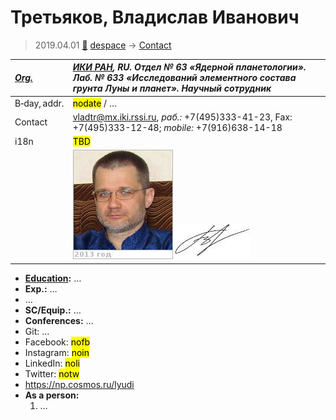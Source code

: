 # Третьяков, Владислав Иванович
> 2019.04.01 [🚀](../index/index.md) [despace](index.md) → [Contact](contact.md)

|*[Org.](contact.md)*|*[ИКИ РАН](zz_iki_ras.md), RU. Отдел № 63 «Ядерной планетологии». Лаб. № 633 «Исследований элементного состава грунта Луны и планет». Научный сотрудник*|
|:--|:--|
|B‑day, addr.|<mark>nodate</mark> / …|
|Contact|<vladtr@mx.iki.rssi.ru>, *раб.:* +7(495)333-41-23, Fax: +7(495)333-12-48; *mobile:* +7(916)638-14-18|
|i18n|<mark>TBD</mark>|
| |![](f/contact/t/tretyakov1_photo.jpg) [![](f/contact/t/tretyakov1_sign_thumb.jpg)](f/contact/t/tretyakov1_sign.png)|

   - **[Education](edu.md):** …
   - **Exp.:** …
   - …
   - **SC/Equip.:** …
   - **Conferences:** …
   - Git: …
   - Facebook: <mark>nofb</mark>
   - Instagram: <mark>noin</mark>
   - LinkedIn: <mark>noli</mark>
   - Twitter: <mark>notw</mark>
   - <https://np.cosmos.ru/lyudi>
   - **As a person:**
      1. …
